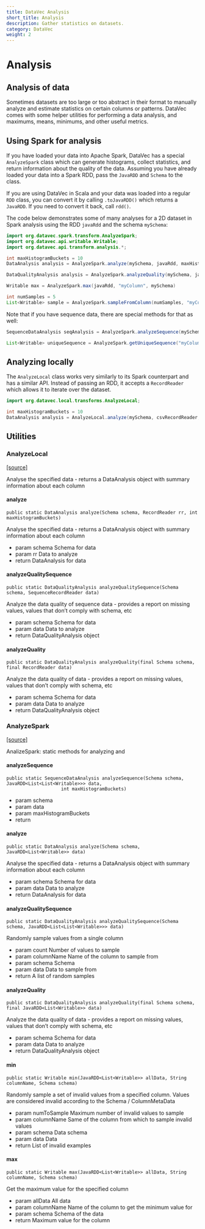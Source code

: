 ```yaml
---
title: DataVec Analysis
short_title: Analysis
description: Gather statistics on datasets.
category: DataVec
weight: 2
---
```


# Analysis

## Analysis of data

Sometimes datasets are too large or too abstract in their format to manually analyze and estimate statistics on certain columns or patterns. DataVec comes with some helper utilities for performing a data analysis, and maximums, means, minimums, and other useful metrics.

## Using Spark for analysis

If you have loaded your data into Apache Spark, DataVec has a special `AnalyzeSpark` class which can generate histograms, collect statistics, and return information about the quality of the data. Assuming you have already loaded your data into a Spark RDD, pass the `JavaRDD` and `Schema` to the class.

If you are using DataVec in Scala and your data was loaded into a regular `RDD` class, you can convert it by calling `.toJavaRDD()` which returns a `JavaRDD`. If you need to convert it back, call `rdd()`.

The code below demonstrates some of many analyses for a 2D dataset in Spark analysis using the RDD `javaRdd` and the schema `mySchema`:

```java
import org.datavec.spark.transform.AnalyzeSpark;
import org.datavec.api.writable.Writable;
import org.datavec.api.transform.analysis.*;

int maxHistogramBuckets = 10
DataAnalysis analysis = AnalyzeSpark.analyze(mySchema, javaRdd, maxHistogramBuckets)

DataQualityAnalysis analysis = AnalyzeSpark.analyzeQuality(mySchema, javaRdd)

Writable max = AnalyzeSpark.max(javaRdd, "myColumn", mySchema)

int numSamples = 5
List<Writable> sample = AnalyzeSpark.sampleFromColumn(numSamples, "myColumn", mySchema, javaRdd)
```

Note that if you have sequence data, there are special methods for that as well:

```java
SequenceDataAnalysis seqAnalysis = AnalyzeSpark.analyzeSequence(mySchema, sequenceRdd)

List<Writable> uniqueSequence = AnalyzeSpark.getUniqueSequence("myColumn", seqSchema, sequenceRdd)
```

## Analyzing locally

The `AnalyzeLocal` class works very similarly to its Spark counterpart and has a similar API. Instead of passing an RDD, it accepts a `RecordReader` which allows it to iterate over the dataset.

```java
import org.datavec.local.transforms.AnalyzeLocal;

int maxHistogramBuckets = 10
DataAnalysis analysis = AnalyzeLocal.analyze(mySchema, csvRecordReader, maxHistogramBuckets)
```

## Utilities



### AnalyzeLocal

[\[source\]](https://github.com/eclipse/deeplearning4j/tree/master/datavec/datavec-local/src/main/java/org/datavec/local/transforms/AnalyzeLocal.java)

Analyse the specified data - returns a DataAnalysis object with summary information about each column

#### **analyze**

```text
public static DataAnalysis analyze(Schema schema, RecordReader rr, int maxHistogramBuckets)
```

Analyse the specified data - returns a DataAnalysis object with summary information about each column

* param schema Schema for data
* param rr Data to analyze
* return DataAnalysis for data

#### **analyzeQualitySequence**

```text
public static DataQualityAnalysis analyzeQualitySequence(Schema schema, SequenceRecordReader data) 
```

Analyze the data quality of sequence data - provides a report on missing values, values that don’t comply with schema, etc

* param schema Schema for data
* param data Data to analyze
* return DataQualityAnalysis object

#### **analyzeQuality**

```text
public static DataQualityAnalysis analyzeQuality(final Schema schema, final RecordReader data) 
```

Analyze the data quality of data - provides a report on missing values, values that don’t comply with schema, etc

* param schema Schema for data
* param data Data to analyze
* return DataQualityAnalysis object

### AnalyzeSpark

[\[source\]](https://github.com/eclipse/deeplearning4j/tree/master/datavec/datavec-spark/src/main/java/org/datavec/spark/transform/AnalyzeSpark.java)

AnalizeSpark: static methods for analyzing and

#### **analyzeSequence**

```text
public static SequenceDataAnalysis analyzeSequence(Schema schema, JavaRDD<List<List<Writable>>> data,
                    int maxHistogramBuckets) 
```

* param schema
* param data
* param maxHistogramBuckets
* return

#### **analyze**

```text
public static DataAnalysis analyze(Schema schema, JavaRDD<List<Writable>> data) 
```

Analyse the specified data - returns a DataAnalysis object with summary information about each column

* param schema Schema for data
* param data Data to analyze
* return DataAnalysis for data

#### **analyzeQualitySequence**

```text
public static DataQualityAnalysis analyzeQualitySequence(Schema schema, JavaRDD<List<List<Writable>>> data) 
```

Randomly sample values from a single column

* param count Number of values to sample
* param columnName Name of the column to sample from
* param schema Schema
* param data Data to sample from
* return A list of random samples

#### **analyzeQuality**

```text
public static DataQualityAnalysis analyzeQuality(final Schema schema, final JavaRDD<List<Writable>> data) 
```

Analyze the data quality of data - provides a report on missing values, values that don’t comply with schema, etc

* param schema Schema for data
* param data Data to analyze
* return DataQualityAnalysis object

#### **min**

```text
public static Writable min(JavaRDD<List<Writable>> allData, String columnName, Schema schema)
```

Randomly sample a set of invalid values from a specified column. Values are considered invalid according to the Schema / ColumnMetaData

* param numToSample Maximum number of invalid values to sample
* param columnName Same of the column from which to sample invalid values
* param schema Data schema
* param data Data
* return List of invalid examples

#### **max**

```text
public static Writable max(JavaRDD<List<Writable>> allData, String columnName, Schema schema)
```

Get the maximum value for the specified column

* param allData All data
* param columnName Name of the column to get the minimum value for
* param schema Schema of the data
* return Maximum value for the column

